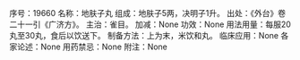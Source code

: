 序号：19660
名称：地肤子丸
组成：地肤子5两，决明子1升。
出处：《外台》卷二十一引《广济方》。
主治：雀目。
加减：None
功效：None
用法用量：每服20丸至30丸，食后以饮送下。
制备方法：上为末，米饮和丸。
临床应用：None
各家论述：None
用药禁忌：None
附注：None

